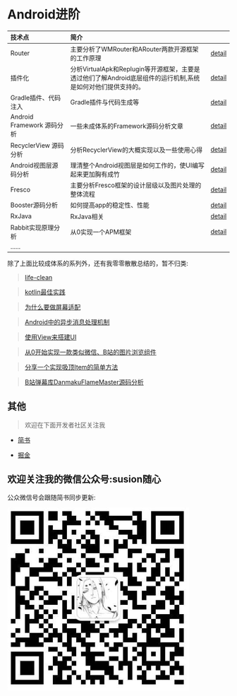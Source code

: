 
# Android进阶

|技术点|简介||
|:----|:-----|:-----|
|Router|主要分析了WMRouter和ARouter两款开源框架的工作原理|[detail](router/README.md)|
|插件化|分析VirtualApk和Replugin等开源框架，主要是透过他们了解Android底层组件的运行机制,系统是如何对他们提供支持的。|[detail](plugin/README.md)|
|Gradle插件、代码注入|Gradle插件与代码生成等|[detail](gradle/README.md)|
|Android Framework 源码分析|一些未成体系的Framework源码分析文章|[detail](framework/README.md)|
|RecyclerView 源码分析|分析RecyclerView的大概实现以及一些使用心得|[detail](framework/recyclerview/README.md)|
|Android视图层源码分析|理清整个Android视图层是如何工作的，使UI编写起来更加胸有成竹|[detail](framework/Android视图层源码分析/README.md)|
|Fresco|主要分析Fresco框架的设计层级以及图片处理的整体流程|[detail](bitmap/Fresco源码分析/README.md)|
|Booster源码分析|如何提高app的稳定性、性能|[detail](performance/booster框架分析/README.md) |
|RxJava|RxJava相关|[detail](Rxjava/README.md) |
|Rabbit实现原理分析|从0实现一个APM框架|[detail](performance/rabbit/README.md) |
|......| |

 除了上面比较成体系的系列外，还有我零零散散总结的，暂不归类:

> [life-clean](extra/life-clean介绍.md)

> [kotlin最佳实践](extra/kotlin最佳实践.md)

> [为什么要做屏幕适配](extra/使用dp做屏幕适配会出现的问题.md) 

> [Android中的异步消息处理机制](extra/Android中的异步消息处理机制.md) 

> [使用View来搭建UI](extra/使用View来搭建UI.md) 

> [从0开始实现一款类似微信、B站的图片浏览组件](extra/从0开始实现一款类似微信、B站的图片浏览组件.md) 

> [分享一个实现吸顶Item的简单方法](extra/分享一个实现吸顶Item的简单方法.md) 

> [B站弹幕库DanmakuFlameMaster源码分析](extra/B站弹幕库DanmakuFlameMaster源码分析.md)


## 其他

>欢迎在下面开发者社区关注我

- [简书](https://www.jianshu.com/u/49b1311b5074) 

- [掘金](https://juejin.im/user/57b1173f165abd0054298059)

## 欢迎关注我的微信公众号:susion随心

公众微信号会跟随简书同步更新:

![](wechat.jpeg)












